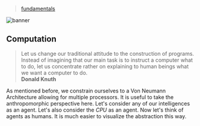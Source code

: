 > [fundamentals](../)

![banner](/cdi/photos/banner.png)

## Computation

> Let us change our traditional attitude to the construction of programs.
> Instead of imagining that our main task is to instruct a computer what to do,
> let us concentrate rather on explaining to human beings what we want a computer to do.  
> **Donald Knuth**

As mentioned before, we constrain ourselves to a Von Neumann Architecture allowing for
multiple processors.
It is useful to take the anthropomorphic perspective here.  Let's consider any of
our intelligences as an agent.  Let's also consider the _CPU_ as an agent.
Now let's think of agents as humans.  It is much easier to visualize the abstraction
this way.
